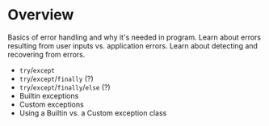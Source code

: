 # Overview

Basics of error handling and why it's needed in program. Learn about errors
resulting from user inputs vs. application errors. Learn about detecting and
recovering from errors.

- `try`/`except`
- `try`/`except`/`finally` (?)
- `try`/`except`/`finally`/`else` (?)
- Builtin exceptions
- Custom exceptions
- Using a Builtin vs. a Custom exception class
